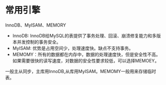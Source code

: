 # 常用引擎
InnoDB、MyISAM、MEMORY

- InnoDB: InnoDB给MySQL的表提供了事务处理、回滚、崩溃修复能力和多版本并发控制的事务安全。
- MyISAM: 优势是占用空间少，处理速度快。缺点不支持事务。
- MEMOMY：所有的数据都在内存中，数据的处理速度快，但是安全性不高。如果需要很快的读写速度，对数据的安全性要求较低，可以选择MEMOEY。

一般主从同步，主库用InnoDB,从库用MyISAM。MEMOMY一般用来存储临时表。

